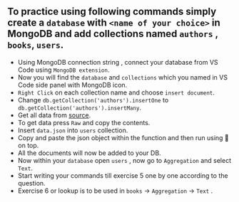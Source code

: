 ## To practice using following commands simply create a `database` with `<name of your choice>` in MongoDB and add collections named `authors` , `books`, `users`.
- Using MongoDB connection string , connect your database from VS Code using `MongoDB extension`.
- Now you will find the `database` and `collections` which you named in VS Code side panel with MongoDB icon.
- `Right Click` on each collection name and choose `insert document`.
- Change `db.getCollection('authors').insertOne` to `db.getCollection('authors').insertMany`.
- Get all data from [source](https://gist.github.com/hiteshchoudhary/a80d86b50a5d9c591198a23d79e1e467).
- To get data press `Raw` and copy the contents.
- Insert `data.json` into `users` collection.
- Copy and paste the json object within the function and then run using 🔺 on top.
- All the documents will now be added to your DB.
- Now within your `database` open `users` , now go to `Aggregation` and select `Text`.
- Start writing your commands till exercise 5 one by one according to the question.
- Exercise 6 or lookup is to be used in `books` -> `Aggregation` -> `Text` .
